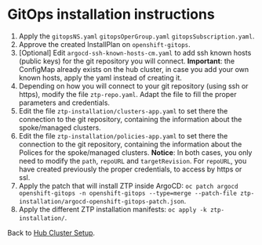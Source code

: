 # GitOps installation instructions

1. Apply the `gitopsNS.yaml` `gitopsOperGroup.yaml` `gitopsSubscription.yaml`.
2. Approve the created InstallPlan on `openshift-gitops`.
3. [Optional] Edit `argocd-ssh-known-hosts-cm.yaml` to add ssh known hosts (public keys) for the git repository you will connect. **Important**: the ConfigMap already exists on the hub cluster, in case you add your own known hosts, apply the yaml instead of creating it.
4. Depending on how you will connect to your git repository (using ssh or https), modify the file `ztp-repo.yaml`. Adapt the file to fill the proper parameters and credentials.
5. Edit the file `ztp-installation/clusters-app.yaml` to set there the connection to the git repository, containing the information about the spoke/managed clusters.
6. Edit the file `ztp-installation/policies-app.yaml` to set there the connection to the git repository, containing the information about the Polices for the spoke/managed clusters.
**Notice**: In both cases, you only need to modify the `path`, `repoURL` and `targetRevision`. For `repoURL`, you have created previously the proper credentials, to access by https or ssl.
7. Apply the patch that will install ZTP inside ArgoCD: `oc patch argocd openshift-gitops -n openshift-gitops --type=merge --patch-file ztp-installation/argocd-openshift-gitops-patch.json`.
8. Apply the different ZTP installation manifests:  `oc apply -k ztp-installation/`.

Back to [Hub Cluster Setup](../../../../README.md).
